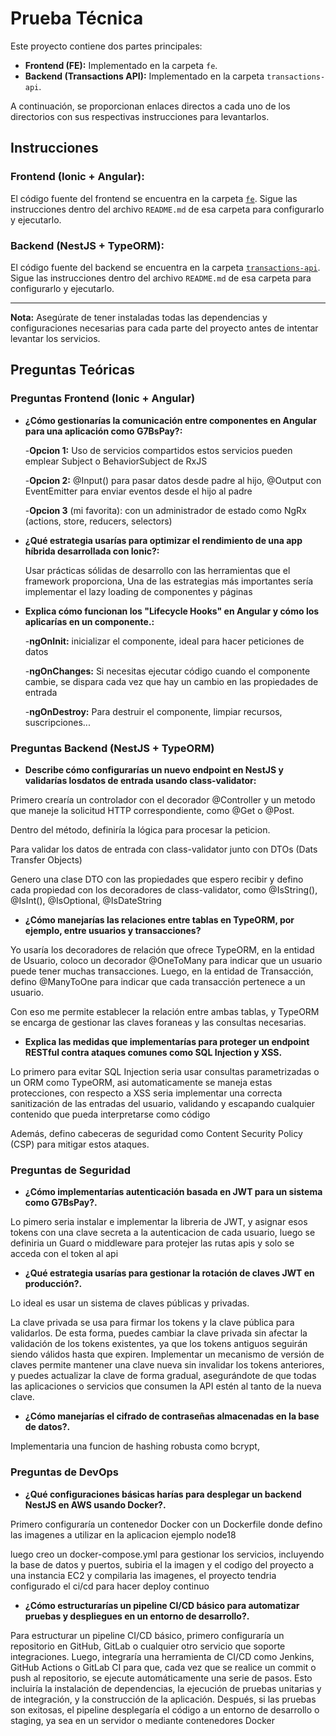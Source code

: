 # Prueba Técnica

Este proyecto contiene dos partes principales:

- **Frontend (FE):** Implementado en la carpeta `fe`.
- **Backend (Transactions API):** Implementado en la carpeta `transactions-api`.

A continuación, se proporcionan enlaces directos a cada uno de los directorios con sus respectivas instrucciones para levantarlos.

## Instrucciones

### Frontend (Ionic + Angular): 
El código fuente del frontend se encuentra en la carpeta [`fe`](./fe). Sigue las instrucciones dentro del archivo `README.md` de esa carpeta para configurarlo y ejecutarlo.

### Backend (NestJS + TypeORM):
El código fuente del backend se encuentra en la carpeta [`transactions-api`](./transactions-api). Sigue las instrucciones dentro del archivo `README.md` de esa carpeta para configurarlo y ejecutarlo.

---

**Nota:** Asegúrate de tener instaladas todas las dependencias y configuraciones necesarias para cada parte del proyecto antes de intentar levantar los servicios.



## Preguntas Teóricas
### Preguntas Frontend (Ionic + Angular)

- **¿Cómo gestionarías la comunicación entre componentes en Angular para una aplicación como G7BsPay?:** 

  -**Opcion 1:**  Uso de servicios compartidos estos servicios pueden emplear Subject o BehaviorSubject de RxJS

  -**Opcion 2:** @Input() para pasar datos desde padre al hijo, @Output con EventEmitter para enviar eventos desde el hijo al padre

  -**Opcion 3** (mi favorita): con un administrador de estado como NgRx (actions, store, reducers, selectors)


- **¿Qué estrategia usarías para optimizar el rendimiento de una app híbrida desarrollada con Ionic?:** 

  Usar prácticas sólidas de desarrollo con las herramientas que el framework proporciona, Una de las estrategias más importantes sería implementar el lazy loading de componentes y páginas
  

- **Explica cómo funcionan los "Lifecycle Hooks" en Angular y cómo los aplicarías en un componente.:** 

  -**ngOnInit:**  inicializar el componente, ideal para hacer peticiones de datos

  -**ngOnChanges:**  Si necesitas ejecutar código cuando el componente cambie, se dispara cada vez que hay un cambio en las propiedades de entrada

  -**ngOnDestroy:**  Para destruir el componente, limpiar recursos, suscripciones...



### Preguntas Backend (NestJS + TypeORM)
- **Describe cómo configurarías un nuevo endpoint en NestJS y validarías losdatos de entrada usando class-validator:** 

Primero crearía un controlador con el decorador @Controller y un metodo que maneje la solicitud HTTP correspondiente, como @Get o @Post.

Dentro del método, definiría la lógica para procesar la peticion.

Para validar los datos de entrada con class-validator junto con DTOs (Dats Transfer Objects)

Genero una clase DTO con las propiedades que espero recibir y defino cada propiedad con los decoradores de class-validator, como @IsString(), @IsInt(), @IsOptional, @IsDateString



- **¿Cómo manejarías las relaciones entre tablas en TypeORM, por ejemplo, entre usuarios y transacciones?** 

Yo usaría los decoradores de relación que ofrece TypeORM, en la entidad de Usuario, coloco un decorador @OneToMany para indicar que un usuario puede tener muchas transacciones. Luego, en la entidad de Transacción, defino @ManyToOne para indicar que cada transacción pertenece a un usuario. 

Con eso me permite establecer la relación entre ambas tablas, y TypeORM se encarga de gestionar las claves foraneas y las consultas necesarias.


- **Explica las medidas que implementarías para proteger un endpoint RESTful contra ataques comunes como SQL Injection y XSS.** 

Lo primero para evitar SQL Injection seria usar consultas parametrizadas o un ORM como TypeORM, asi automaticamente se maneja estas protecciones, con respecto a XSS seria implementar una correcta sanitización de las entradas del usuario, validando y escapando cualquier contenido que pueda interpretarse como código


Además, defino cabeceras de seguridad como Content Security Policy (CSP) para mitigar estos ataques.




### Preguntas de Seguridad
- **¿Cómo implementarías autenticación basada en JWT para un sistema como G7BsPay?.** 

Lo pimero seria instalar e implementar la libreria de JWT, y asignar esos tokens  con una clave secreta a la autenticacion de cada usuario, luego se definiria un Guard o middleware para protejer las rutas apis y solo se acceda con el token al api

- **¿Qué estrategia usarías para gestionar la rotación de claves JWT en producción?.** 

Lo ideal es usar un sistema de claves públicas y privadas.

La clave privada se usa para firmar los tokens y la clave pública para validarlos. De esta forma, puedes cambiar la clave privada sin afectar la validación de los tokens existentes, ya que los tokens antiguos seguirán siendo válidos hasta que expiren. Implementar un mecanismo de versión de claves permite mantener una clave nueva sin invalidar los tokens anteriores, y puedes actualizar la clave de forma gradual, asegurándote de que todas las aplicaciones o servicios que consumen la API estén al tanto de la nueva clave.


- **¿Cómo manejarías el cifrado de contraseñas almacenadas en la base de datos?.** 

Implementaria una funcion de hashing robusta como bcrypt, 


### Preguntas de DevOps

- **¿Qué configuraciones básicas harías para desplegar un backend NestJS en AWS usando Docker?.** 

Primero configuraría un contenedor Docker con un Dockerfile donde defino las imagenes a utilizar en la aplicacion ejemplo node18

luego creo un docker-compose.yml para gestionar los servicios, incluyendo la base de datos y puertos, subiria el la imagen y el codigo del proyecto a una instancia EC2 y compilaria las imagenes, el proyecto tendria configurado el ci/cd para hacer deploy continuo

- **¿Cómo estructurarías un pipeline CI/CD básico para automatizar pruebas y despliegues en un entorno de desarrollo?.** 


Para estructurar un pipeline CI/CD básico, primero configuraría un repositorio en GitHub, GitLab o cualquier otro servicio que soporte integraciones. Luego, integraría una herramienta de CI/CD como Jenkins, GitHub Actions o GitLab CI para que, cada vez que se realice un commit o push al repositorio, se ejecute automáticamente una serie de pasos. Esto incluiría la instalación de dependencias, la ejecución de pruebas unitarias y de integración, y la construcción de la aplicación. Después, si las pruebas son exitosas, el pipeline desplegaría el código a un entorno de desarrollo o staging, ya sea en un servidor o mediante contenedores Docker

